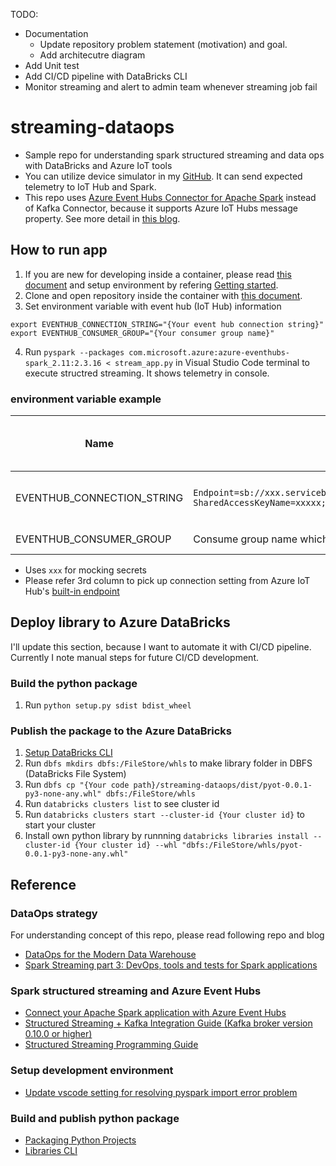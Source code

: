 TODO: 
- Documentation
    - Update repository problem statement (motivation) and goal.
    - Add architecutre diagram
- Add Unit test
- Add CI/CD pipeline with DataBricks CLI
- Monitor streaming and alert to admin team whenever streaming job fail

# streaming-dataops
- Sample repo for understanding spark structured streaming and data ops with DataBricks and Azure IoT tools
- You can utilize device simulator in my [GitHub](https://github.com/NT-D/streaming-dataops-device). It can send expected telemetry to IoT Hub and Spark.
- This repo uses [Azure Event Hubs Connector for Apache Spark](https://github.com/Azure/azure-event-hubs-spark) instead of Kafka Connector, because it supports Azure IoT Hubs message property. See more detail in [this blog](https://medium.com/@masayukiota/comparison-kafka-or-event-hubs-connector-to-consume-streaming-data-from-databricks-in-iot-scenario-5053a3d85f4f).

## How to run app
1. If you are new for developing inside a container, please read [this document](https://code.visualstudio.com/docs/remote/containers) and setup environment by refering [Getting started](https://code.visualstudio.com/docs/remote/containers#_getting-started).
1. Clone and open repository inside the container with [this document](https://code.visualstudio.com/docs/remote/containers#_quick-start-open-a-git-repository-or-github-pr-in-an-isolated-container-volume).
1. Set environment variable with event hub (IoT Hub) information
```shell
export EVENTHUB_CONNECTION_STRING="{Your event hub connection string}"
export EVENTHUB_CONSUMER_GROUP="{Your consumer group name}"
```
4. Run `pyspark --packages com.microsoft.azure:azure-eventhubs-spark_2.11:2.3.16 < stream_app.py` in Visual Studio Code terminal to execute structred streaming. It shows telemetry in console.

### environment variable example
|Name|Example|IoT Hub Build-in endpoints name|
|--|--|--|
|EVENTHUB_CONNECTION_STRING|`Endpoint=sb://xxx.servicebus.windows.net/;  SharedAccessKeyName=xxxxx;SharedAccessKey=xxx;EntityPath=xxxx`|Event Hub-compatible endpoint|
|EVENTHUB_CONSUMER_GROUP|Consume group name which you created. Default is `$Default`|Consumer Groups|

- Uses `xxx` for mocking secrets
- Please refer 3rd column to pick up connection setting from Azure IoT Hub's [built-in endpoint](https://docs.microsoft.com/en-us/azure/iot-hub/iot-hub-devguide-messages-read-builtin)

## Deploy library to Azure DataBricks
I'll update this section, because I want to automate it with CI/CD pipeline. Currently I note manual steps for future CI/CD development.

### Build the python package
1. Run `python setup.py sdist bdist_wheel`

### Publish the package to the Azure DataBricks
1. [Setup DataBricks CLI](https://docs.databricks.com/dev-tools/cli/index.html)
1. Run `dbfs mkdirs dbfs:/FileStore/whls` to make library folder in DBFS (DataBricks File System)
1. Run `dbfs cp "{Your code path}/streaming-dataops/dist/pyot-0.0.1-py3-none-any.whl" dbfs:/FileStore/whls`
1. Run `databricks clusters list` to see cluster id
1. Run `databricks clusters start --cluster-id {Your cluster id}` to start your cluster
1. Install own python library by runnning `databricks libraries install --cluster-id {Your cluster id} --whl "dbfs:/FileStore/whls/pyot-0.0.1-py3-none-any.whl"`


## Reference
### DataOps strategy
For understanding concept of this repo, please read following repo and blog
- [DataOps for the Modern Data Warehouse](https://github.com/Azure-Samples/modern-data-warehouse-dataops)
- [Spark Streaming part 3: DevOps, tools and tests for Spark applications](https://www.adaltas.com/en/2019/06/19/spark-devops-tools-test/)

### Spark structured streaming and Azure Event Hubs
- [Connect your Apache Spark application with Azure Event Hubs](https://docs.microsoft.com/en-us/azure/event-hubs/event-hubs-kafka-spark-tutorial)
- [Structured Streaming + Kafka Integration Guide (Kafka broker version 0.10.0 or higher)](https://spark.apache.org/docs/latest/structured-streaming-kafka-integration.html)
- [Structured Streaming Programming Guide](http://spark.apache.org/docs/latest/structured-streaming-programming-guide.html)

### Setup development environment
- [Update vscode setting for resolving pyspark import error problem](https://stackoverflow.com/questions/40163106/cannot-find-col-function-in-pyspark)

### Build and publish python package
- [Packaging Python Projects](https://packaging.python.org/tutorials/packaging-projects/)
- [Libraries CLI](https://docs.microsoft.com/en-us/azure/databricks/dev-tools/cli/libraries-cli)